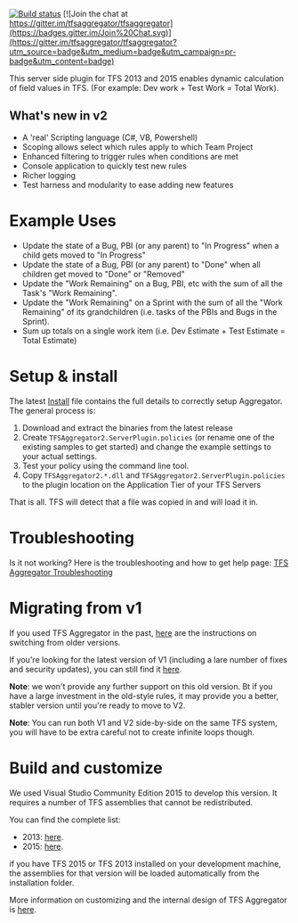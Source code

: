 
[![Build status](https://ci.appveyor.com/api/projects/status/github/tfsaggregator/tfsaggregator?svg=true)](https://ci.appveyor.com/project/giuliov/tfsaggregator)
[![Join the chat at https://gitter.im/tfsaggregator/tfsaggregator](https://badges.gitter.im/Join%20Chat.svg)](https://gitter.im/tfsaggregator/tfsaggregator?utm_source=badge&utm_medium=badge&utm_campaign=pr-badge&utm_content=badge)

This server side plugin for TFS 2013 and 2015 enables dynamic calculation of field values in TFS.
(For example: Dev work + Test Work = Total Work).

## What's new in v2

 * A 'real' Scripting language (C#, VB, Powershell)
 * Scoping allows select which rules apply to which Team Project
 * Enhanced filtering to trigger rules when conditions are met
 * Console application to quickly test new rules
 * Richer logging
 * Test harness and modularity to ease adding new features

Example Uses
================================================

 - Update the state of a Bug, PBI (or any parent) to "In Progress" when a child gets moved to "In Progress"
 - Update the state of a Bug, PBI (or any parent) to "Done" when all children get moved to "Done" or "Removed"
 - Update the "Work Remaining" on a Bug, PBI, etc with the sum of all the Task's "Work Remaining".
 - Update the "Work Remaining" on a Sprint with the sum of all the "Work Remaining" of its grandchildren (i.e. tasks of the PBIs and Bugs in the Sprint).
 - Sum up totals on a single work item (i.e. Dev Estimate + Test Estimate = Total Estimate)


Setup & install
================================================

The latest [Install](https://github.com/tfsaggregator/tfsaggregator/releases) file contains the full details to correctly setup Aggregator. The general process is:

 1. Download and extract the binaries from the latest release
 2. Create `TFSAggregator2.ServerPlugin.policies` (or rename one of the existing samples to get started) and change the example settings to your actual settings.
 3. Test your policy using the command line tool.
 4. Copy `TFSAggregator2.*.dll` and `TFSAggregator2.ServerPlugin.policies` to the plugin location on the Application Tier of your TFS Servers

That is all. TFS will detect that a file was copied in and will load it in.


Troubleshooting
================================================
Is it not working? Here is the troubleshooting and how to get help page: [TFS Aggregator Troubleshooting](docs/Troubleshooting.md)


Migrating from v1
================================================
If you used TFS Aggregator in the past, [here](docs/Upgrade-from-v1.md) are the instructions on switching from older versions.

If you're looking for the latest version of V1 (including a lare number of fixes and security updates), you can still find it [here](https://github.com/tfsaggregator/tfsaggregator/tree/v1.0.1). 

**Note**: we won't provide any further support on this old version. Bt if you have a large investment in the old-style rules, it may provide you a better, stabler version until you're ready to move to V2. 

**Note**: You can run both V1 and V2 side-by-side on the same TFS system, you will have to be extra careful not to create infinite loops though.

Build and customize
================================================
We used Visual Studio Community Edition 2015 to develop this version.
It requires a number of TFS assemblies that cannot be redistributed. 

You can find the complete list:

 - 2013: [here](./References/2013/PLACEHOLDER.txt).
 - 2015: [here](./References/2015/PLACEHOLDER.txt).

if you have TFS 2015 or TFS 2013 installed on your development machine, the assemblies for that version will be loaded automatically from the installation folder.

More information on customizing and the internal design of TFS Aggregator is [here](docs/Developer-Info.md).
